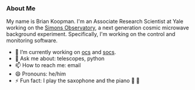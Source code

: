 ### About Me

My name is Brian Koopman. I'm an Associate Research Scientist at Yale working on the [Simons Observatory](https://github.com/simonsobs), a next generation cosmic microwave background experiment. Specifically, I'm working on the control and monitoring software.

- 🔭 I’m currently working on [ocs](https://github.com/simonsobs/ocs) and [socs](https://github.com/simonsobs/socs).
- 💬 Ask me about: telescopes, python
- 📫 How to reach me: email
- 😄 Pronouns: he/him
- ⚡ Fun fact: I play the saxophone and the piano 🎷 🎹
